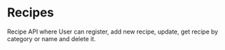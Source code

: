 # Recipes
Recipe API where User can register, add new recipe, update, get recipe by category or name and delete it.

